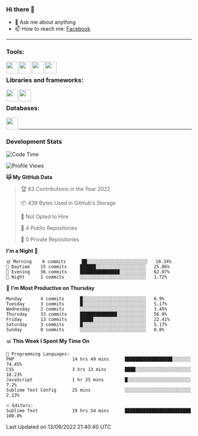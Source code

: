 ### Hi there 👋

<!-- - 🔭 I’m currently working on [huyviet] -->
- 💬 Ask me about anything
- 📫 How to reach me: [Facebook]
<!-- - ⚡ Fun fact: abc -->

---

### Tools:
<img align='left' height="32" width="32" src="https://cdn.jsdelivr.net/npm/simple-icons@4.8.0/icons/phpstorm.svg" />
<img align='left' height="32" width="32" src="https://cdn.jsdelivr.net/npm/simple-icons@4.8.0/icons/sublimetext.svg" />
<img align='left' height="32" width="32" src="https://cdn.jsdelivr.net/npm/simple-icons@4.8.0/icons/laragon.svg" />
<img align='left' height="32" width="32" src="https://cdn.jsdelivr.net/npm/simple-icons@4.8.0/icons/xampp.svg" />
<br>

### Libraries and frameworks:
<img align='left' height="32" width="32" src="https://cdn.jsdelivr.net/npm/simple-icons@4.8.0/icons/laravel.svg" />
<img align='left' height="32" width="32" src="https://cdn.jsdelivr.net/npm/simple-icons@4.8.0/icons/jquery.svg" />
<br>

### Databases:
<img align='left' height="32" width="32" src="https://cdn.jsdelivr.net/npm/simple-icons@4.8.0/icons/mysql.svg" />
<br>

---
### Development Stats
<!--START_SECTION:waka-->
![Code Time](http://img.shields.io/badge/Code%20Time-79%20hrs%2026%20mins-blue)

![Profile Views](http://img.shields.io/badge/Profile%20Views-4-blue)

**🐱 My GitHub Data** 

> 🏆 63 Contributions in the Year 2022
 > 
> 📦 439 Bytes Used in GitHub's Storage 
 > 
> 🚫 Not Opted to Hire
 > 
> 📜 4 Public Repositories 
 > 
> 🔑 0 Private Repositories  
 > 
**I'm a Night 🦉** 

```text
🌞 Morning    6 commits      ██░░░░░░░░░░░░░░░░░░░░░░░   10.34% 
🌆 Daytime    15 commits     ██████░░░░░░░░░░░░░░░░░░░   25.86% 
🌃 Evening    36 commits     ███████████████░░░░░░░░░░   62.07% 
🌙 Night      1 commits      ░░░░░░░░░░░░░░░░░░░░░░░░░   1.72%

```
📅 **I'm Most Productive on Thursday** 

```text
Monday       4 commits      █░░░░░░░░░░░░░░░░░░░░░░░░   6.9% 
Tuesday      3 commits      █░░░░░░░░░░░░░░░░░░░░░░░░   5.17% 
Wednesday    2 commits      ░░░░░░░░░░░░░░░░░░░░░░░░░   3.45% 
Thursday     33 commits     ██████████████░░░░░░░░░░░   56.9% 
Friday       13 commits     █████░░░░░░░░░░░░░░░░░░░░   22.41% 
Saturday     3 commits      █░░░░░░░░░░░░░░░░░░░░░░░░   5.17% 
Sunday       0 commits      ░░░░░░░░░░░░░░░░░░░░░░░░░   0.0%

```


📊 **This Week I Spent My Time On** 

```text
💬 Programming Languages: 
PHP                      14 hrs 49 mins      ██████████████████░░░░░░░   74.45% 
CSS                      3 hrs 13 mins       ████░░░░░░░░░░░░░░░░░░░░░   16.23% 
JavaScript               1 hr 25 mins        █░░░░░░░░░░░░░░░░░░░░░░░░   7.2% 
Sublime Text Config      25 mins             ░░░░░░░░░░░░░░░░░░░░░░░░░   2.13%

🔥 Editors: 
Sublime Text             19 hrs 54 mins      █████████████████████████   100.0%

```


 Last Updated on 13/09/2022 21:40:40 UTC
<!--END_SECTION:waka-->

[huyviet]: https://huyviet.vn/
[Facebook]: https://www.facebook.com/profile.php?id=100075294702642
